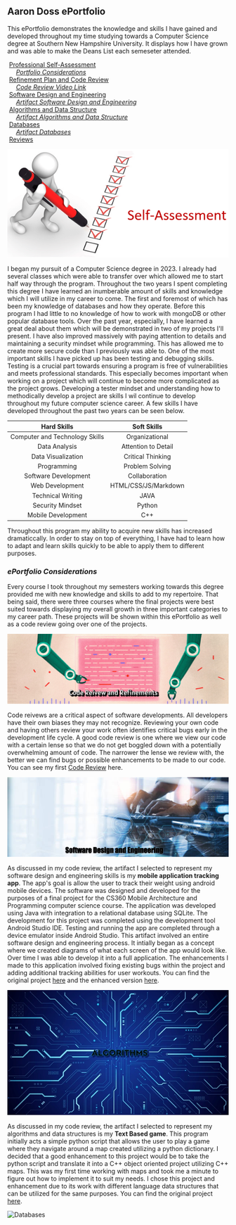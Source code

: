 ## Aaron Doss ePortfolio

This ePortfolio demonstrates the knowledge and skills I have gained and developed throughout my time studying towards a Computer Science degree at Southern New Hampshire University. It displays how I have grown and was able to make the Deans List each semeseter attended. 

&nbsp;[Professional Self-Assessment](#self-assessment "Professional Self-Assessment")<br/>
&nbsp;&nbsp;&nbsp;&nbsp;&nbsp;[_Portfolio Considerations_](#portfolio-considerations "Portfolio Considerations")<br/>
&nbsp;[Refinement Plan and Code Review](#codereview "Refinement Plan and Code Review")<br/>
&nbsp;&nbsp;&nbsp;&nbsp;&nbsp;[_Code Review Video Link_](#code-reviews-video-link "Artifacts Code Review Videos Link")<br/>
&nbsp;[Software Design and Engineering](#softwaredesign "Software Design and Engineering")<br/>
&nbsp;&nbsp;&nbsp;&nbsp;&nbsp;[_Artifact Software Design and Engineering_](#artifact-software-design-and-engineering "Artifact Software Design and Engineering")<br/>
&nbsp;[Algorithms and Data Structure](#algorithms "Algorithms and Data Structure")<br/>
&nbsp;&nbsp;&nbsp;&nbsp;&nbsp;[_Artifact Algorithms and Data Structure_](#artifact-algorithms-and-data-structures "Artifact Algorithms and Data Structure")<br/>
&nbsp;[Databases](#databases "Databases")<br/>
&nbsp;&nbsp;&nbsp;&nbsp;&nbsp;[_Artifact Databases_](#artifact-databases "Artifact Databases")<br/>
&nbsp;[Reviews](#reviews "ePortfolio Reviews")

<img id="selfAssessment" src="Assets/img/selfassessment.png" alt="Professional Self-Assessment" title="Professional Self-Assessment" />

I began my pursuit of a Computer Science degree in 2023. I already had several classes which were able to transfer over which allowed me to start half way through the program. Throughout the two years I spent completing this degree I have learned an inumberable amount of skills and knowledge which I will utilize in my career to come. The first and foremost of which has been my knowledge of databases and how they operate. Before this program I had little to no knowledge of how to work with mongoDB or other popular database tools. Over the past year, especially, I have learned a great deal about them which will be demonstrated in two of my projects I'll present. I have also improved massively with paying attention to details and maintaining a security mindset while programming. This has allowed me to create more secure code than I previously was able to. One of the most important skills I have picked up has been testing and debugging skills. Testing is a crucial part towards ensuring a program is free of vulnerabilities and meets professional standards. This especially becomes important when working on a project which will continue to become more complicated as the project grows. Developing a tester mindset and understanding how to methodically develop a project are skills I wil continue to develop throughout my future computer science career. A few skills I have developed throughout the past two years can be seen below.

| **Hard Skills** | **Soft Skills** |
|:-----------:|:-----------:|
| Computer and Technology Skills | Organizational |
| Data Analysis | Attention to Detail |
| Data Visualization | Critical Thinking |
| Programming | Problem Solving |
| Software Development | Collaboration |
| Web Development | HTML/CSS/JS/Markdown |
| Technical Writing| JAVA |
| Security Mindset | Python |
| Mobile Development | C++ |

Throughout this program my ability to acquire new skills has increased dramaticcally. In order to stay on top of everything, I have had to learn how to adapt and learn skills quickly to be able to apply them to different purposes.

### _ePortfolio Considerations_

Every course I took throughout my semesters working towards this degree provided me with new knowledge and skills to add to my repertoire. That being said, there were three courses where the final projects were best suited towards displaying my overall growth in three important categories to my career path. These projects will be shown within this ePortfolio as well as a code review going over one of the projects.

<img id="codereview" src="Assets/img/codereviewbanner.PNG" alt="Refinement Plan and Code Review" title="Refinement Plan and Code Review" />

Code reivews are a critical aspect of software developments. All developers have their own biases they may not recognize. Reviewing your own code and having others review your work often identifies critical bugs early in the development life cycle. A good code review is one where we view our code with a certain lense so that we do not get boggled down with a potentially overwhelming amount of code. The narrower the lense we review with, the better we can find bugs or possible enhancements to be made to our code. You can see my first [Code Review](https://youtu.be/hieSw2_2BF8) here.

<img id="softwaredesign" src="Assets/img/softwarebanner.png" alt="Software Design and Engineering" title="Software Design and Engineering" />

As discussed in my code review, the artifact I selected to represent my software design and engineering skills is my **mobile application tracking app**. The app's goal is allow the user to track their weight using android mobile devices. The software was designed and developed for the purposes of a final project for the CS360 Mobile Architecture and Programming computer science course. The application was developed using Java with integration to a relational database using SQLite. The development for this project was completed using the development tool Android Studio IDE. Testing and running the app are completed through a device emulator inside Android Studio. This artifact involved an entire software design and engineering process. It intially began as a concept where we created diagrams of what each screen of the app would look like. Over time I was able to develop it into a full application. The enhancements I made to this application involved fixing existing bugs within the project and adding additional tracking abilities for user workouts. You can find the original project [here](https://github.com/aaronpdoss/SNHU-CS360) and the enhanced version [here](https://github.com/aaronpdoss/aaronpdoss.github.io/tree/main/enhancement/CS360-softwaredesign).

<img id="algorithms" src="Assets/img/algorithms.png" alt="Algorithms and Data Structure" title="Algorithms and Data Structure" />

As discussed in my code review, the artifact I selected to represent my algorithms and data structures is my **Text Based game**. This program initially acts a simple python script that allows the user to play a game where they navigate around a map created utilizing a python dictionary. I decided that a good enhancement to this project would be to take the python script and translate it into a C++ object oriented project utilizing C++ maps. This was my first time working with maps and took me a minute to figure out how to implement it to suit my needs. I chose this project and enhancement due to its work with different language data structures that can be utilized for the same purposes. You can find the original project [here](https://github.com/aaronpdoss/SNHU-IT140).

<img id="database" src="Assets/img/databases.png" alt="Databases" title="Databases" />
